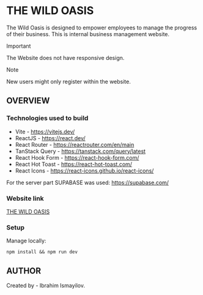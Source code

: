 # THE WILD OASIS

The Wild Oasis is designed to empower employees to manage the progress of their business. This is internal business management website.

> [!IMPORTANT]
> The Website does not have responsive design.

> [!NOTE]
> New users might only register within the website.

## OVERVIEW

### Technologies used to build

- Vite - https://vitejs.dev/
- ReactJS - https://react.dev/
- React Router - https://reactrouter.com/en/main
- TanStack Query - https://tanstack.com/query/latest
- React Hook Form - https://react-hook-form.com/
- React Hot Toast - https://react-hot-toast.com/
- React Icons - https://react-icons.github.io/react-icons/

For the server part SUPABASE was used: https://supabase.com/

### Website link

[THE WILD OASIS](https://the-wild-oasis-sigma-eight.vercel.app/)

### Setup

Manage locally:

```
npm install && npm run dev
```

## AUTHOR

Created by - Ibrahim Ismayilov.

